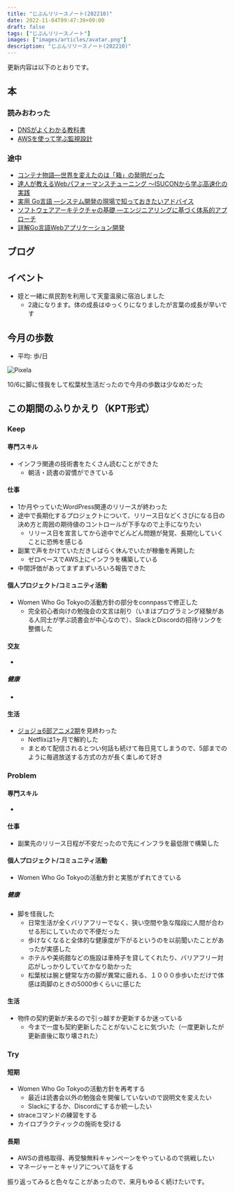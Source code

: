 ```yaml
---
title: "じぶんリリースノート(202210)"
date: 2022-11-04T09:47:39+09:00
draft: false
tags: ["じぶんリリースノート"]
images: ["images/articles/avatar.png"]
description: "じぶんリリースノート(202210)"
---
```


更新内容は以下のとおりです。

## 本

### 読みおわった

- [DNSがよくわかる教科書](https://bookmeter.com/books/13194174)
- [AWSを使って学ぶ監視設計](https://bookmeter.com/books/16530950)

### 途中

- [コンテナ物語―世界を変えたのは「箱」の発明だった](https://bookmeter.com/books/977)
- [達人が教えるWebパフォーマンスチューニング 〜ISUCONから学ぶ高速化の実践](https://bookmeter.com/books/19792437)
- [実用 Go言語 ―システム開発の現場で知っておきたいアドバイス](https://bookmeter.com/books/19535730)
- [ソフトウェアアーキテクチャの基礎 ―エンジニアリングに基づく体系的アプローチ](https://bookmeter.com/books/19331212)
- [詳解Go言語Webアプリケーション開発](https://bookmeter.com/books/19190920)

## ブログ

## イベント
- 姪と一緒に県民割を利用して天童温泉に宿泊しました
  - 2歳になります。体の成長はゆっくりになりましたが言葉の成長が早いです

## 今月の歩数

- 平均: 歩/日

![Pixela](https://pixe.la/v1/users/mom0tomo/graphs/pedometer)

10/6に脚に怪我をして松葉杖生活だったので今月の歩数は少なめだった

## この期間のふりかえり（KPT形式）

### Keep

#### 専門スキル

- インフラ関連の技術書をたくさん読むことができた
  - 朝活・読書の習慣ができている

#### 仕事

- 1か月やっていたWordPress関連のリリースが終わった
- 途中で長期化するプロジェクトについて、リリース日などくさびになる日の決め方と周囲の期待値のコントロールが下手なので上手になりたい
  - リリース日を宣言してから途中でどんどん問題が発覚、長期化していくことに恐怖を感じる
- 副業で声をかけていただきしばらく休んでいたが稼働を再開した
  - ゼロベースでAWS上にインフラを構築している
- 中間評価があってまずまずいろいろ報告できた

#### 個人プロジェクト/コミュニティ活動

- Women Who Go Tokyoの活動方針の部分をconnpassで修正した
  - 完全初心者向けの勉強会の文言は削り（いまはプログラミング経験がある人同士が学ぶ読書会が中心なので）、SlackとDiscordの招待リンクを整備した

#### 交友

- 

##### 健康

- 

#### 生活

- [ジョジョ6部アニメ2期](https://jojo-portal.com/anime/so/news/35/)を見終わった
  - Netflixは1ヶ月で解約した
  - まとめて配信されるとつい何話も続けて毎日見てしまうので、5部までのように毎週放送する方式の方が長く楽しめて好き

### Problem

#### 専門スキル

- 

#### 仕事

- 副業先のリリース日程が不安だったので先にインフラを最低限で構築した

#### 個人プロジェクト/コミュニティ活動

- Women Who Go Tokyoの活動方針と実態がずれてきている

##### 健康

- 脚を怪我した
  - 日常生活が全くバリアフリーでなく、狭い空間や急な階段に人間が合わせる形にしていたので不便だった
  - 歩けなくなると全体的な健康度が下がるというのを以前聞いたことがあったが実感した
  - ホテルや美術館などの施設は車椅子を貸してくれたり、バリアフリー対応がしっかりしていてかなり助かった
  - 松葉杖は腕と健常な方の脚が異常に疲れる、１０００歩歩いただけで体感は両脚のときの5000歩くらいに感じた

#### 生活

- 物件の契約更新が来るので引っ越すか更新するか迷っている
  - 今まで一度も契約更新したことがないことに気づいた（一度更新したが更新直後に取り壊された）

### Try

#### 短期

- Women Who Go Tokyoの活動方針を再考する
  - 最近は読書会以外の勉強会を開催していないので説明文を変えたい
  - Slackにするか、Discordにするか統一したい
- straceコマンドの練習をする
- カイロプラクティックの施術を受ける

#### 長期

- AWSの資格取得、再受験無料キャンペーンをやっているので挑戦したい
- マネージャーとキャリアについて話をする

振り返ってみると色々なことがあったので、来月もゆるく続けたいです。
